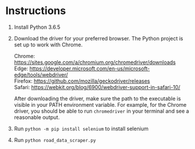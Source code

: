 # Instructions

1. Install Python 3.6.5

2. Download the driver for your preferred browser. The Python project is set up to work with Chrome.

   Chrome:	https://sites.google.com/a/chromium.org/chromedriver/downloads <br>
   Edge:	https://developer.microsoft.com/en-us/microsoft-edge/tools/webdriver/ <br>
   Firefox:	https://github.com/mozilla/geckodriver/releases <br>
   Safari:	https://webkit.org/blog/6900/webdriver-support-in-safari-10/

   After downloading the driver, make sure the path to the executable is visible in your PATH environment variable. For example, for the Chrome driver, you should be able to run `chromedriver` in your terminal and see a reasonable output.

3. Run `python -m pip install selenium` to install selenium

4. Run `python road_data_scraper.py`
